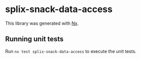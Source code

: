 # splix-snack-data-access

This library was generated with [Nx](https://nx.dev).

## Running unit tests

Run `nx test splix-snack-data-access` to execute the unit tests.
